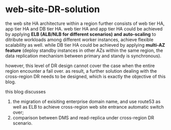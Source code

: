 # web-site-DR-solution
the web site HA architecture within a region further consists of web tier HA, app tier HA and DB tier HA. web tier HA and app tier HA could be achieved by applying **ELB (ALB/NLB for different scenarios) and auto-scaling** to ditribute workloads among different worker instances, achieve flexible scalability as well. while DB tier HA could be achieved by applying **multi-AZ feature** (deploy standby instances in other AZs within the same region, the data replication mechanism between primary and standy is synchronous).

however, this level of DR design cannot cover the case when the entire region encounter a fail over. as result, a further solution dealing with the cross-region DR  needs to be designed, which is exactly the objective of this blog.

this blog discusses
1. the migration of exisiting enterprise domain name, and use route53 as well as ELB to achieve cross-region web site entrance automatic switch over;
2. comparison between DMS and read-replica under cross-region DR scenario.
